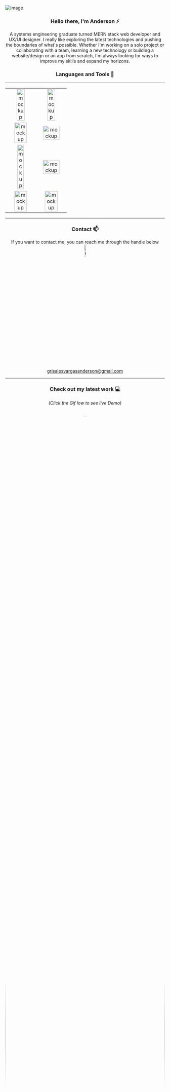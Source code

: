
![image](https://user-images.githubusercontent.com/94204560/220785235-e1717e2e-7468-47e7-bf67-42803da4319e.png)



<div align="center">
<h3> Hello there, I'm Anderson ⚡ </h3>
  <p>A systems engineering graduate turned MERN stack web developer and UX/UI designer. I really like exploring the latest technologies and pushing the boundaries of what's possible. Whether I'm working on a solo project or collaborating with a team, learning a new technology or building a website/design or an app from scratch, I'm always looking for ways to improve my skills and expand my horizons.</p>
</div>



 <div align="center">
  <h3> Languages and Tools 🚀</h3>
</div>

---

<table>

  <tr align="center">
     <td><img src="https://user-images.githubusercontent.com/94204560/220774325-18eea7f8-b4d4-4e21-ac73-444b1f39263e.png" alt="mockup" width="55%"/></td>
    <td><img src="https://user-images.githubusercontent.com/94204560/220775443-b7fd445d-0922-4f49-8937-c8d7654ee5d6.png" alt="mockup" width="55%"/></td>
 </tr>
  
 <tr align="center">
    <td><img src="https://user-images.githubusercontent.com/94204560/220776450-06c5d213-f5fc-4415-8036-174e8c1501c6.png" alt="mockup" width="70%"/></td>
    <td><img src="https://user-images.githubusercontent.com/94204560/220776744-bf407025-13e5-463b-98dc-0c42d7e497c9.png" alt="mockup" width="80%"/></td>
  </tr>
    <tr align="center">
     <td><img src="https://user-images.githubusercontent.com/94204560/220804178-8265e276-f0d8-4897-8a50-fd9bcb129a82.png" alt="mockup" width="50%"/></td>
    <td><img src="https://user-images.githubusercontent.com/94204560/220781285-7376b131-295f-470f-8080-604b847a05eb.png" alt="mockup" width="80%"/></td>
 </tr>
    <tr align="center">
     <td><img src="https://user-images.githubusercontent.com/94204560/220782753-e4dab9bb-99e0-431f-aa87-4981b958c95b.png" alt="mockup" width="70%"/></td>
    <td><img src="https://user-images.githubusercontent.com/94204560/220804064-0bf7ef83-c22e-412c-90f3-7c38c2cd34ee.png" alt="mockup" width="70%"/></td>
 </tr>
</table>

 ---

 <div align="center">
   <h3> Contact 📫</h3>
If you want to contact me, you can reach me through the handle below
</br>

 <img src="https://user-images.githubusercontent.com/94204560/220808171-a94eb8fb-df52-4d39-82d1-b5cf71e3a612.png" alt="mockup" width="10%"/> 
 </br>
<a href="https://mail.google.com/mail/u/0">grisalesvargasanderson@gmail.com</a>
 </div>

  ---
 
 <div align="center">
    <h3> Check out my latest work 💻</h3>
     <h6>(Click the Gif low to see live Demo)</h6> 
  <kbd>
   <a href="https://dplace-3d5f4.web.app/api/homepage"> <img src="https://user-images.githubusercontent.com/94204560/220208543-a7a8c3aa-4a70-48a4-b2a1-01b3449cb0a6.gif" height="auto" width="100%" style="border-radius:50%"></a>
  </kbd>
  
</div>


   




